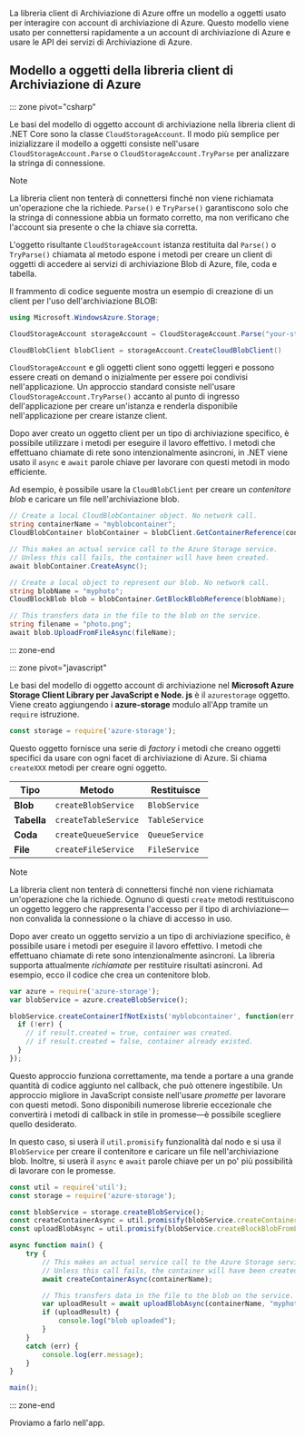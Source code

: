 La libreria client di Archiviazione di Azure offre un modello a oggetti usato per interagire con account di archiviazione di Azure. Questo modello viene usato per connettersi rapidamente a un account di archiviazione di Azure e usare le API dei servizi di Archiviazione di Azure. 

## <a name="azure-storage-client-library-object-model"></a>Modello a oggetti della libreria client di Archiviazione di Azure

::: zone pivot="csharp"

Le basi del modello di oggetto account di archiviazione nella libreria client di .NET Core sono la classe `CloudStorageAccount`. Il modo più semplice per inizializzare il modello a oggetti consiste nell'usare `CloudStorageAccount.Parse` o `CloudStorageAccount.TryParse` per analizzare la stringa di connessione.

> [!NOTE]
> La libreria client non tenterà di connettersi finché non viene richiamata un'operazione che la richiede. `Parse()` e `TryParse()` garantiscono solo che la stringa di connessione abbia un formato corretto, ma non verificano che l'account sia presente o che la chiave sia corretta. 

L'oggetto risultante `CloudStorageAccount` istanza restituita dal `Parse()` o `TryParse()` chiamata al metodo espone i metodi per creare un client di oggetti di accedere ai servizi di archiviazione Blob di Azure, file, coda e tabella. 

Il frammento di codice seguente mostra un esempio di creazione di un client per l'uso dell'archiviazione BLOB:

```csharp
using Microsoft.WindowsAzure.Storage;

CloudStorageAccount storageAccount = CloudStorageAccount.Parse("your-storage-key-connection-string");

CloudBlobClient blobClient = storageAccount.CreateCloudBlobClient()
```

`CloudStorageAccount` e gli oggetti client sono oggetti leggeri e possono essere creati on demand o inizialmente per essere poi condivisi nell'applicazione. Un approccio standard consiste nell'usare `CloudStorageAccount.TryParse()` accanto al punto di ingresso dell'applicazione per creare un'istanza e renderla disponibile nell'applicazione per creare istanze client.

Dopo aver creato un oggetto client per un tipo di archiviazione specifico, è possibile utilizzare i metodi per eseguire il lavoro effettivo. I metodi che effettuano chiamate di rete sono intenzionalmente asincroni, in .NET viene usato il `async` e `await` parole chiave per lavorare con questi metodi in modo efficiente.

Ad esempio, è possibile usare la `CloudBlobClient` per creare un _contenitore blob_ e caricare un file nell'archiviazione blob.

```csharp
// Create a local CloudBlobContainer object. No network call.
string containerName = "myblobcontainer";
CloudBlobContainer blobContainer = blobClient.GetContainerReference(containerName);

// This makes an actual service call to the Azure Storage service. 
// Unless this call fails, the container will have been created.
await blobContainer.CreateAsync();

// Create a local object to represent our blob. No network call.
string blobName = "myphoto";
CloudBlockBlob blob = blobContainer.GetBlockBlobReference(blobName);

// This transfers data in the file to the blob on the service.
string filename = "photo.png";
await blob.UploadFromFileAsync(fileName);
```

::: zone-end

::: zone pivot="javascript"

Le basi del modello di oggetto account di archiviazione nel **Microsoft Azure Storage Client Library per JavaScript e Node. js** è il `azurestorage` oggetto. Viene creato aggiungendo i **azure-storage** modulo all'App tramite un `require` istruzione.

```javascript
const storage = require('azure-storage');
```

Questo oggetto fornisce una serie di _factory_ i metodi che creano oggetti specifici da usare con ogni facet di archiviazione di Azure. Si chiama `createXXX` metodi per creare ogni oggetto.

| Tipo | Metodo | Restituisce |
|--------|---------|-------------|
| **Blob** | `createBlobService` | `BlobService` |
| **Tabella** | `createTableService` | `TableService` |
| **Coda** | `createQueueService` | `QueueService` |
| **File** | `createFileService` | `FileService` |

> [!NOTE]
> La libreria client non tenterà di connettersi finché non viene richiamata un'operazione che la richiede. Ognuno di questi `create` metodi restituiscono un oggetto leggero che rappresenta l'accesso per il tipo di archiviazione&mdash;non convalida la connessione o la chiave di accesso in uso.

Dopo aver creato un oggetto servizio a un tipo di archiviazione specifico, è possibile usare i metodi per eseguire il lavoro effettivo. I metodi che effettuano chiamate di rete sono intenzionalmente asincroni. La libreria supporta attualmente _richiamate_ per restituire risultati asincroni. Ad esempio, ecco il codice che crea un contenitore blob.

```javascript
var azure = require('azure-storage');
var blobService = azure.createBlobService();

blobService.createContainerIfNotExists('myblobcontainer', function(err, result, response) {
  if (!err) {
    // if result.created = true, container was created.
    // if result.created = false, container already existed.
  }
});
```

Questo approccio funziona correttamente, ma tende a portare a una grande quantità di codice aggiunto nel callback, che può ottenere ingestibile. Un approccio migliore in JavaScript consiste nell'usare _promette_ per lavorare con questi metodi. Sono disponibili numerose librerie eccezionale che convertirà i metodi di callback in stile in promesse&mdash;è possibile scegliere quello desiderato.

In questo caso, si userà il `util.promisify` funzionalità dal nodo e si usa il `BlobService` per creare il contenitore e caricare un file nell'archiviazione blob. Inoltre, si userà il `async` e `await` parole chiave per un po' più possibilità di lavorare con le promesse.

```javascript
const util = require('util');
const storage = require('azure-storage');

const blobService = storage.createBlobService();
const createContainerAsync = util.promisify(blobService.createContainerIfNotExists).bind(blobService);
const uploadBlobAsync = util.promisify(blobService.createBlockBlobFromLocalFile).bind(blobService);

async function main() {
    try {
        // This makes an actual service call to the Azure Storage service. 
        // Unless this call fails, the container will have been created.
        await createContainerAsync(containerName);

        // This transfers data in the file to the blob on the service.
        var uploadResult = await uploadBlobAsync(containerName, "myphoto", "photo.png");
        if (uploadResult) {
            console.log("blob uploaded");
        }
    }
    catch (err) {
        console.log(err.message);
    }
}

main();
```
::: zone-end

Proviamo a farlo nell'app.